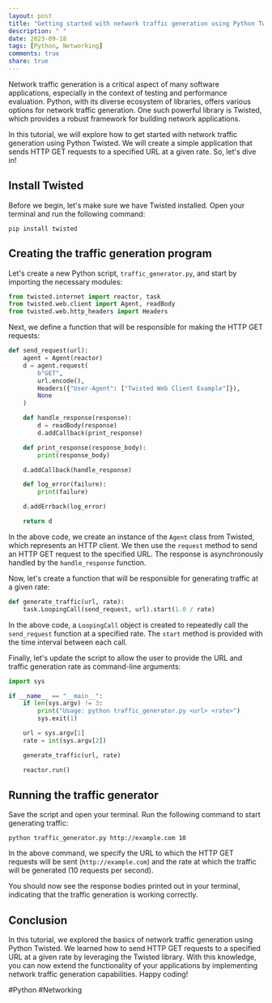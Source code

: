 ```yaml
---
layout: post
title: "Getting started with network traffic generation using Python Twisted"
description: " "
date: 2023-09-18
tags: [Python, Networking]
comments: true
share: true
---
```


Network traffic generation is a critical aspect of many software applications, especially in the context of testing and performance evaluation. Python, with its diverse ecosystem of libraries, offers various options for network traffic generation. One such powerful library is Twisted, which provides a robust framework for building network applications.

In this tutorial, we will explore how to get started with network traffic generation using Python Twisted. We will create a simple application that sends HTTP GET requests to a specified URL at a given rate. So, let's dive in!

## Install Twisted

Before we begin, let's make sure we have Twisted installed. Open your terminal and run the following command:

```shell
pip install twisted
```

## Creating the traffic generation program

Let's create a new Python script, `traffic_generator.py`, and start by importing the necessary modules:

```python
from twisted.internet import reactor, task
from twisted.web.client import Agent, readBody
from twisted.web.http_headers import Headers
```

Next, we define a function that will be responsible for making the HTTP GET requests:

```python
def send_request(url):
    agent = Agent(reactor)
    d = agent.request(
        b"GET",
        url.encode(),
        Headers({"User-Agent": ["Twisted Web Client Example"]}),
        None
    )

    def handle_response(response):
        d = readBody(response)
        d.addCallback(print_response)

    def print_response(response_body):
        print(response_body)

    d.addCallback(handle_response)

    def log_error(failure):
        print(failure)

    d.addErrback(log_error)

    return d
```

In the above code, we create an instance of the `Agent` class from Twisted, which represents an HTTP client. We then use the `request` method to send an HTTP GET request to the specified URL. The response is asynchronously handled by the `handle_response` function.

Now, let's create a function that will be responsible for generating traffic at a given rate:

```python
def generate_traffic(url, rate):
    task.LoopingCall(send_request, url).start(1.0 / rate)
```

In the above code, a `LoopingCall` object is created to repeatedly call the `send_request` function at a specified rate. The `start` method is provided with the time interval between each call.

Finally, let's update the script to allow the user to provide the URL and traffic generation rate as command-line arguments:

```python
import sys

if __name__ == "__main__":
    if len(sys.argv) != 3:
        print("Usage: python traffic_generator.py <url> <rate>")
        sys.exit(1)

    url = sys.argv[1]
    rate = int(sys.argv[2])

    generate_traffic(url, rate)

    reactor.run()
```

## Running the traffic generator

Save the script and open your terminal. Run the following command to start generating traffic:

```shell
python traffic_generator.py http://example.com 10
```
In the above command, we specify the URL to which the HTTP GET requests will be sent (`http://example.com`) and the rate at which the traffic will be generated (10 requests per second).

You should now see the response bodies printed out in your terminal, indicating that the traffic generation is working correctly.

## Conclusion

In this tutorial, we explored the basics of network traffic generation using Python Twisted. We learned how to send HTTP GET requests to a specified URL at a given rate by leveraging the Twisted library. With this knowledge, you can now extend the functionality of your applications by implementing network traffic generation capabilities. Happy coding!

#Python #Networking